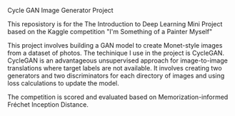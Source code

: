 Cycle GAN Image Generator Project

This reposistory is for the The Introduction to Deep Learning Mini Project based on the Kaggle competition "I'm Something of a Painter Myself"

This project involves building a GAN model to create Monet-style images from a dataset of photos. The techinique I use in the project is CycleGAN. CycleGAN is an advantageous unsupervised approach for image-to-image translations where target labels are not available. It involves creating two generators and two discriminators for each directory of images and using loss calculations to update the model.

The competition is scored and evaluated based on Memorization-informed Fréchet Inception Distance.
